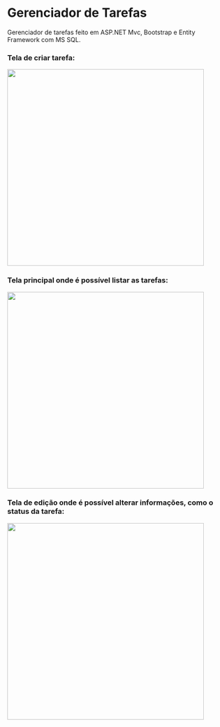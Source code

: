 # Gerenciador de Tarefas

Gerenciador de tarefas feito em ASP.NET Mvc, Bootstrap e Entity Framework com MS SQL.

### Tela de criar tarefa:
<img src="https://user-images.githubusercontent.com/102473053/212084035-63f879e2-33ce-419e-9eaf-958eb9576d54.png" width="450" style="max-width: 100%;">

### Tela principal onde é possível listar as tarefas:
<img src="https://user-images.githubusercontent.com/102473053/212084293-4d552efb-2ae6-4ad3-945f-c78171c3e499.png" width="450" style="max-width: 100%;">

### Tela de edição onde é possível alterar informações, como o status da tarefa:
<img src="https://user-images.githubusercontent.com/102473053/212084542-c686d154-9682-4c33-a348-f93c339bf424.png" width="450" style="max-width: 100%;">
